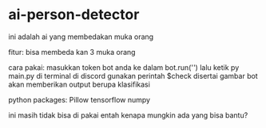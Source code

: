 # ai-person-detector
ini adalah ai yang membedakan muka orang

fitur:
bisa membeda kan 3 muka orang

cara pakai:
masukkan token bot anda ke dalam bot.run('') lalu ketik py main.py di terminal
di discord gunakan perintah $check disertai gambar
bot akan memberikan output berupa klasifikasi

python packages:
Pillow
tensorflow
numpy

ini masih tidak bisa di pakai entah kenapa
mungkin ada yang bisa bantu?
